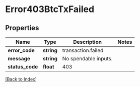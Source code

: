 # Error403BtcTxFailed

## Properties

Name | Type | Description | Notes
------------ | ------------- | ------------- | -------------
**error_code** | **string** | transaction.failed |
**message** | **string** | No spendable inputs. |
**status_code** | **float** | 403 |

[[Back to Index]](../index.md)
